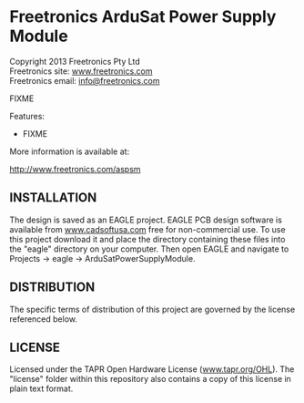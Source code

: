 Freetronics ArduSat Power Supply Module
=======================================
Copyright 2013 Freetronics Pty Ltd  
Freetronics site:  www.freetronics.com  
Freetronics email: info@freetronics.com  

FIXME

Features:

 * FIXME

More information is available at:

  http://www.freetronics.com/aspsm


INSTALLATION
------------
The design is saved as an EAGLE project. EAGLE PCB design software is
available from www.cadsoftusa.com free for non-commercial use. To use
this project download it and place the directory containing these files
into the "eagle" directory on your computer. Then open EAGLE and
navigate to Projects -> eagle -> ArduSatPowerSupplyModule.


DISTRIBUTION
------------
The specific terms of distribution of this project are governed by the
license referenced below.


LICENSE
-------
Licensed under the TAPR Open Hardware License (www.tapr.org/OHL).
The "license" folder within this repository also contains a copy of
this license in plain text format.
